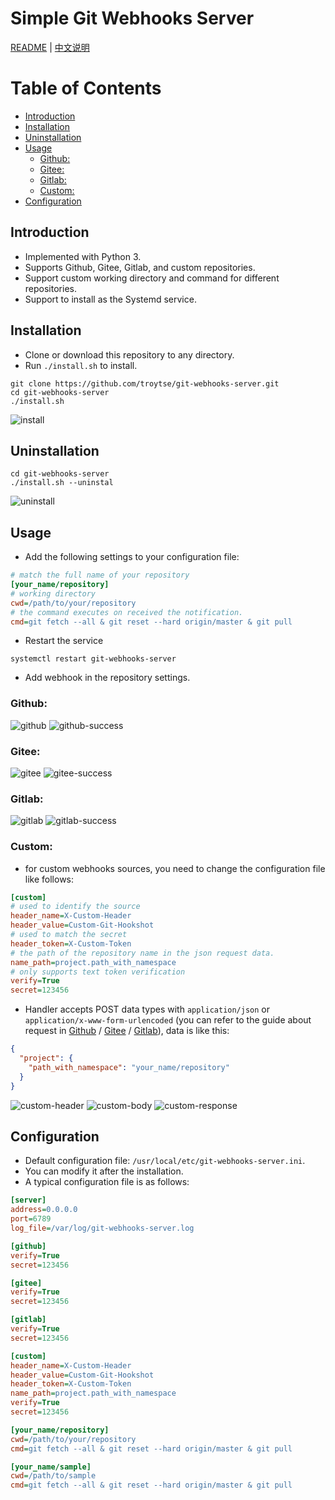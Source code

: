 # Simple Git Webhooks Server

[README](README.md) | [中文说明](README.zh.md)

# Table of Contents
- [Introduction](#introduction)
- [Installation](#installation)
- [Uninstallation](#uninstallation)
- [Usage](#usage)
  - [Github:](#github)
  - [Gitee:](#gitee)
  - [Gitlab:](#gitlab)
  - [Custom:](#custom)
- [Configuration](#configuration)

## Introduction
- Implemented with Python 3.
- Supports Github, Gitee, Gitlab, and custom repositories.
- Support custom working directory and command for different repositories.
- Support to install as the Systemd service.

## Installation

- Clone or download this repository to any directory.
- Run `./install.sh` to install.
```shell
git clone https://github.com/troytse/git-webhooks-server.git
cd git-webhooks-server
./install.sh
```
![install](doc/install.png)

## Uninstallation

```shell
cd git-webhooks-server
./install.sh --uninstal
```
![uninstall](doc/uninstall.png)

## Usage

- Add the following settings to your configuration file:
```ini
# match the full name of your repository
[your_name/repository]
# working directory
cwd=/path/to/your/repository
# the command executes on received the notification.
cmd=git fetch --all & git reset --hard origin/master & git pull
```

- Restart the service
```shell
systemctl restart git-webhooks-server
```

- Add webhook in the repository settings.
### Github:

![github](doc/github.png)
![github-success](doc/github-success.png)

### Gitee:

![gitee](doc/gitee.png)
![gitee-success](doc/gitee-success.png)

### Gitlab:

![gitlab](doc/gitlab.png)
![gitlab-success](doc/gitlab-success.png)

### Custom: 
- for custom webhooks sources, you need to change the configuration file like follows:
```ini
[custom]
# used to identify the source
header_name=X-Custom-Header
header_value=Custom-Git-Hookshot
# used to match the secret
header_token=X-Custom-Token
# the path of the repository name in the json request data.
name_path=project.path_with_namespace
# only supports text token verification
verify=True
secret=123456
```
- Handler accepts POST data types with `application/json` or `application/x-www-form-urlencoded` (you can refer to the guide about request in [Github](https://developer.github.com/webhooks/event-payloads/#example-delivery) / [Gitee](https://gitee.com/help/articles/4186) / [Gitlab](https://gitlab.com/help/user/project/integrations/webhooks#push-events)), data is like this:
```json
{
  "project": {
    "path_with_namespace": "your_name/repository"
  }
}
```
![custom-header](doc/custom-header.png)
![custom-body](doc/custom-body.png)
![custom-response](doc/custom-response.png)

## Configuration

- Default configuration file: `/usr/local/etc/git-webhooks-server.ini`.
- You can modify it after the installation.
- A typical configuration file is as follows:

```ini
[server]
address=0.0.0.0
port=6789
log_file=/var/log/git-webhooks-server.log

[github]
verify=True
secret=123456

[gitee]
verify=True
secret=123456

[gitlab]
verify=True
secret=123456

[custom]
header_name=X-Custom-Header
header_value=Custom-Git-Hookshot
header_token=X-Custom-Token
name_path=project.path_with_namespace
verify=True
secret=123456

[your_name/repository]
cwd=/path/to/your/repository
cmd=git fetch --all & git reset --hard origin/master & git pull

[your_name/sample]
cwd=/path/to/sample
cmd=git fetch --all & git reset --hard origin/master & git pull
```
